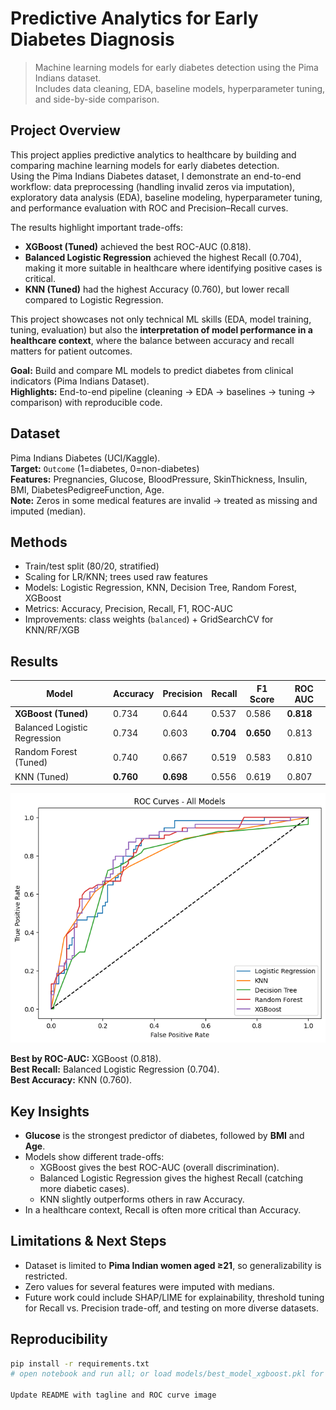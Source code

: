 # Predictive Analytics for Early Diabetes Diagnosis  

> Machine learning models for early diabetes detection using the Pima Indians dataset.  
> Includes data cleaning, EDA, baseline models, hyperparameter tuning, and side-by-side comparison.

## Project Overview

This project applies predictive analytics to healthcare by building and comparing machine learning models for early diabetes detection.  
Using the Pima Indians Diabetes dataset, I demonstrate an end-to-end workflow: data preprocessing (handling invalid zeros via imputation), 
exploratory data analysis (EDA), baseline modeling, hyperparameter tuning, and performance evaluation with ROC and Precision–Recall curves.  

The results highlight important trade-offs:
- **XGBoost (Tuned)** achieved the best ROC-AUC (0.818).  
- **Balanced Logistic Regression** achieved the highest Recall (0.704), making it more suitable in healthcare where identifying positive cases is critical.  
- **KNN (Tuned)** had the highest Accuracy (0.760), but lower recall compared to Logistic Regression.  

This project showcases not only technical ML skills (EDA, model training, tuning, evaluation) but also the **interpretation of model performance in a healthcare context**, 
where the balance between accuracy and recall matters for patient outcomes.

**Goal:** Build and compare ML models to predict diabetes from clinical indicators (Pima Indians Dataset).  
**Highlights:** End-to-end pipeline (cleaning → EDA → baselines → tuning → comparison) with reproducible code.

## Dataset
Pima Indians Diabetes (UCI/Kaggle).  
**Target:** `Outcome` (1=diabetes, 0=non-diabetes)  
**Features:** Pregnancies, Glucose, BloodPressure, SkinThickness, Insulin, BMI, DiabetesPedigreeFunction, Age.  
**Note:** Zeros in some medical features are invalid → treated as missing and imputed (median).

## Methods
- Train/test split (80/20, stratified)
- Scaling for LR/KNN; trees used raw features
- Models: Logistic Regression, KNN, Decision Tree, Random Forest, XGBoost
- Metrics: Accuracy, Precision, Recall, F1, ROC-AUC
- Improvements: class weights (`balanced`) + GridSearchCV for KNN/RF/XGB

## Results
| Model                        | Accuracy | Precision | Recall | F1 Score | ROC AUC |
|------------------------------|----------|-----------|--------|----------|---------|
| **XGBoost (Tuned)**          | 0.734    | 0.644     | 0.537  | 0.586    | **0.818** |
| Balanced Logistic Regression | 0.734    | 0.603     | **0.704** | **0.650** | 0.813 |
| Random Forest (Tuned)        | 0.740    | 0.667     | 0.519  | 0.583    | 0.810 |
| KNN (Tuned)                  | **0.760**| **0.698** | 0.556  | 0.619    | 0.807 |

![ROC Curves](roc_curves.png)

**Best by ROC-AUC:** XGBoost (0.818).  
**Best Recall:** Balanced Logistic Regression (0.704).  
**Best Accuracy:** KNN (0.760).  

## Key Insights
- **Glucose** is the strongest predictor of diabetes, followed by **BMI** and **Age**.  
- Models show different trade-offs:  
  - XGBoost gives the best ROC-AUC (overall discrimination).  
  - Balanced Logistic Regression gives the highest Recall (catching more diabetic cases).  
  - KNN slightly outperforms others in raw Accuracy.  
- In a healthcare context, Recall is often more critical than Accuracy.

## Limitations & Next Steps
- Dataset is limited to **Pima Indian women aged ≥21**, so generalizability is restricted.  
- Zero values for several features were imputed with medians.  
- Future work could include SHAP/LIME for explainability, threshold tuning for Recall vs. Precision trade-off, and testing on more diverse datasets.

## Reproducibility
```bash
pip install -r requirements.txt
# open notebook and run all; or load models/best_model_xgboost.pkl for inference

Update README with tagline and ROC curve image

